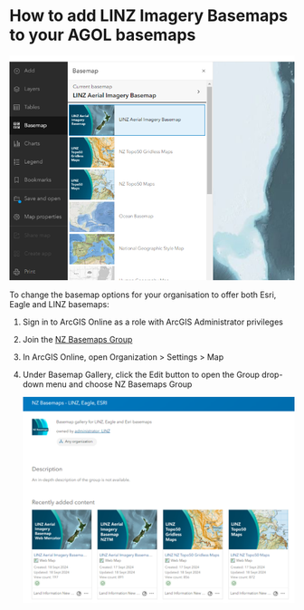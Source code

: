 # How to add LINZ Imagery Basemaps to your AGOL basemaps

![LINZ Basemaps in Esri's basemap chooser](static/basemaps-in-esri-chooser.png)

To change the basemap options for your organisation to offer both Esri, Eagle and LINZ basemaps:

1. Sign in to ArcGIS Online as a role with ArcGIS Administrator privileges

2. Join the [NZ Basemaps Group](https://arcgis.com/home/group.html?id=4033cd7bf65a443cbaf7e1cae0e76f59)

3. In ArcGIS Online, open Organization > Settings > Map

4. Under Basemap Gallery, click the Edit button to open the Group drop-down menu and choose NZ Basemaps Group

   ![Join the LINZ Basemaps group ](static/LINZ-basemaps-group.png)
